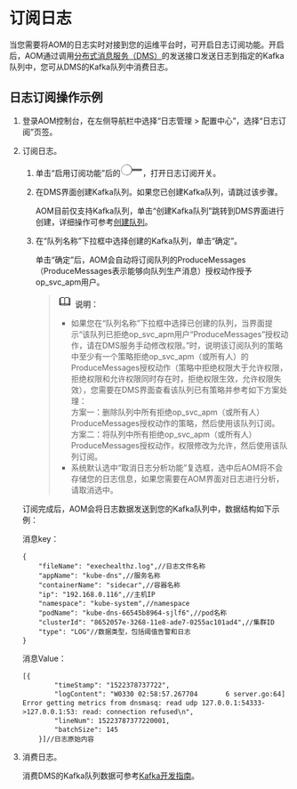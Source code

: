 # 订阅日志<a name="aom_02_0020"></a>

当您需要将AOM的日志实时对接到您的运维平台时，可开启日志订阅功能。开启后，AOM通过调用[分布式消息服务（DMS）](https://support.huaweicloud.com/productdesc-dms/zh-cn_topic_0088697938.html)的发送接口发送日志到指定的Kafka队列中，您可从DMS的Kafka队列中消费日志。

## 日志订阅操作示例<a name="section2442421194712"></a>

1.  登录AOM控制台，在左侧导航栏中选择“日志管理 \> 配置中心”，选择“日志订阅”页签。
2.  订阅日志。

    1.  单击“启用订阅功能”后的![](figures/icon-close.png)，打开日志订阅开关。
    2.  在DMS界面创建Kafka队列。如果您已创建Kafka队列，请跳过该步骤。

        AOM目前仅支持Kafka队列，单击“创建Kafka队列”跳转到DMS界面进行创建，详细操作可参考[创建队列](https://support.huaweicloud.com/usermanual-dms/zh-cn_topic_0034678324.html)。

    3.  在“队列名称”下拉框中选择创建的Kafka队列，单击“确定”。

        单击“确定”后，AOM会自动将订阅队列的ProduceMessages（ProduceMessages表示能够向队列生产消息）授权动作授予op\_svc\_apm用户。

        >![](public_sys-resources/icon-note.gif) **说明：**   
        >-   如果您在“队列名称”下拉框中选择已创建的队列，当界面提示“该队列已拒绝op\_svc\_apm用户“ProduceMessages”授权动作，请在DMS服务手动修改权限。”时，说明该订阅队列的策略中至少有一个策略拒绝op\_svc\_apm（或所有人）的ProduceMessages授权动作（策略中拒绝权限大于允许权限，拒绝权限和允许权限同时存在时，拒绝权限生效，允许权限失效），您需要在DMS界面查看该队列已有策略并参考如下方案处理：  
        >    方案一：删除队列中所有拒绝op\_svc\_apm（或所有人）ProduceMessages授权动作的策略，然后使用该队列订阅。  
        >    方案二：将队列中所有拒绝op\_svc\_apm（或所有人）ProduceMessages授权动作，权限修改为允许，然后使用该队列订阅。  
        >-   系统默认选中“取消日志分析功能”复选框，选中后AOM将不会存储您的日志信息，如果您需要在AOM界面对日志进行分析，请取消选中。  


    订阅完成后，AOM会将日志数据发送到您的Kafka队列中，数据结构如下示例：

    消息key：

    ```
    {
        "fileName": "exechealthz.log",//日志文件名称
        "appName": "kube-dns",//服务名称
        "containerName": "sidecar",//容器名称
        "ip": "192.168.0.116",//主机IP
        "namespace": "kube-system",//namespace
        "podName": "kube-dns-66545b8964-sjlf6",//pod名称
        "clusterId": "8652057e-3268-11e8-ade7-0255ac101ad4",//集群ID
        "type": "LOG"//数据类型，包括阈值告警和日志
    }
    ```

    消息Value：

    ```
    [{
            "timeStamp": "1522378737722",
            "logContent": "W0330 02:58:57.267704       6 server.go:64] Error getting metrics from dnsmasq: read udp 127.0.0.1:54333->127.0.0.1:53: read: connection refused\n",
            "lineNum": 15223787377220001,
            "batchSize": 145
        }]//日志原始内容
    ```

3.  消费日志。

    消费DMS的Kafka队列数据可参考[Kafka开发指南](https://support.huaweicloud.com/devg-dms/zh-cn_topic_0080203312.html)。


